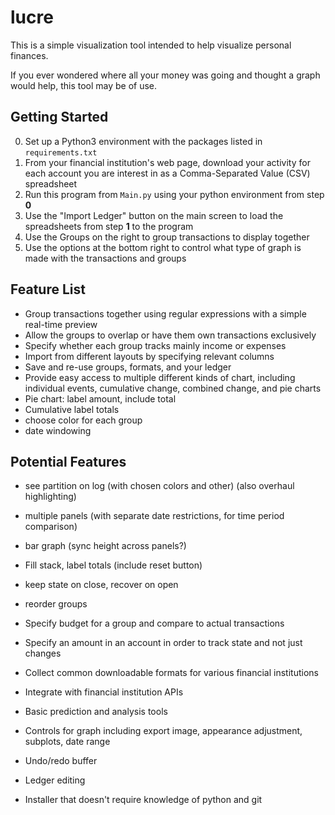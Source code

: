 # lucre

This is a simple visualization tool intended to help visualize personal finances.

If you ever wondered where all your money was going and thought a graph would help, this tool may be of use.

## Getting Started

0. Set up a Python3 environment with the packages listed in `requirements.txt`
1. From your financial institution's web page, download your activity for each account you are interest in as a Comma-Separated Value (CSV) spreadsheet
2. Run this program from `Main.py` using your python environment from step **0**
3. Use the "Import Ledger" button on the main screen to load the spreadsheets from step **1** to the program
4. Use the Groups on the right to group transactions to display together
5. Use the options at the bottom right to control what type of graph is made with the transactions and groups

## Feature List

- Group transactions together using regular expressions with a simple real-time preview
- Allow the groups to overlap or have them own transactions exclusively
- Specify whether each group tracks mainly income or expenses
- Import from different layouts by specifying relevant columns
- Save and re-use groups, formats, and your ledger
- Provide easy access to multiple different kinds of chart, including individual events, cumulative change, combined change, and pie charts
- Pie chart: label amount, include total
- Cumulative label totals
- choose color for each group
- date windowing

## Potential Features

- see partition on log (with chosen colors and other) (also overhaul highlighting)
- multiple panels (with separate date restrictions, for time period comparison)
- bar graph (sync height across panels?)


- Fill stack, label totals (include reset button)
- keep state on close, recover on open
- reorder groups
- Specify budget for a group and compare to actual transactions
- Specify an amount in an account in order to track state and not just changes
- Collect common downloadable formats for various financial institutions
- Integrate with financial institution APIs
- Basic prediction and analysis tools
- Controls for graph including export image, appearance adjustment, subplots, date range
- Undo/redo buffer
- Ledger editing
- Installer that doesn't require knowledge of python and git